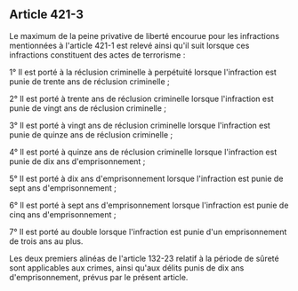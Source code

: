 Article 421-3
----
Le maximum de la peine privative de liberté encourue pour les infractions
mentionnées à l'article 421-1 est relevé ainsi qu'il suit lorsque ces
infractions constituent des actes de terrorisme :

1° Il est porté à la réclusion criminelle à perpétuité lorsque l'infraction est
punie de trente ans de réclusion criminelle ;

2° Il est porté à trente ans de réclusion criminelle lorsque l'infraction est
punie de vingt ans de réclusion criminelle ;

3° Il est porté à vingt ans de réclusion criminelle lorsque l'infraction est
punie de quinze ans de réclusion criminelle ;

4° Il est porté à quinze ans de réclusion criminelle lorsque l'infraction est
punie de dix ans d'emprisonnement ;

5° Il est porté à dix ans d'emprisonnement lorsque l'infraction est punie de
sept ans d'emprisonnement ;

6° Il est porté à sept ans d'emprisonnement lorsque l'infraction est punie de
cinq ans d'emprisonnement ;

7° Il est porté au double lorsque l'infraction est punie d'un emprisonnement de
trois ans au plus.

Les deux premiers alinéas de l'article 132-23 relatif à la période de sûreté
sont applicables aux crimes, ainsi qu'aux délits punis de dix ans
d'emprisonnement, prévus par le présent article.
